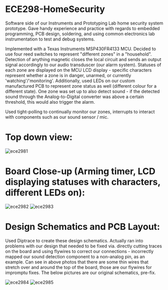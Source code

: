 # ECE298-HomeSecurity
Software side of our Instruments and Prototyping Lab home security system prototype. Gave handy experience and practice with regards to embedded programming, PCB design, soldering, and using common electronics lab instrumentation to test and debug systems. 

Implemented with a Texas Instruments MSP430FR4133 MCU. Decided to use four reed switches to represent "different zones" in a "household".
Detection of anything magnetic closes the local circuit and sends an output signal accordingly to our audio transduscer (our alarm system). Statuses of each zone are displayed on the MCU LCD display - specific characters represent whether a zone is in danger, unarmed, or currently 'watching'/'monitoring'. Additionally, used LEDs on our custom manufactured PCB to represent zone status as well (different colour for a different state). One zone was set up to also detect sound - if the detected sound through the Analog-to-Digital converter was above a certain threshold, this would also trigger the alarm. 

Used tight-polling to continually monitor our zones, interrupts to interact with components such as our sound sensor / mic. 

# Top down view: 

![ece2981](https://user-images.githubusercontent.com/31193217/71362363-d1331f80-2563-11ea-84c0-d6da71ccfaca.png)


# Board Close-up (Arming timer, LCD displaying statuses with characters, different LEDs on): 

![ece2982](https://user-images.githubusercontent.com/31193217/71362367-d42e1000-2563-11ea-84b5-b2a32f69fd24.png)
![ece2983](https://user-images.githubusercontent.com/31193217/71362370-d6906a00-2563-11ea-8276-061610c0c8b0.png)


# Design Schematics and PCB Layout: 
Used Diptrace to create these design schematics. Actually ran into problems with our design that needed to be fixed via. directly cutting traces on the board and using flywires to correct our connections - incorrectly mapped our sound detection component to a non-analog pin, as an example. Can see in above photos that there are some thin wires that stretch over and around the top of the board, those are our flywires for impromptu fixes. The below pictures are our original schematics, pre-fix. 

![ece2984](https://user-images.githubusercontent.com/31193217/71362375-d85a2d80-2563-11ea-82d3-6bf5613a2e17.png)
![ece2985](https://user-images.githubusercontent.com/31193217/71362376-da23f100-2563-11ea-82bd-581a2cbd9d3c.png)
